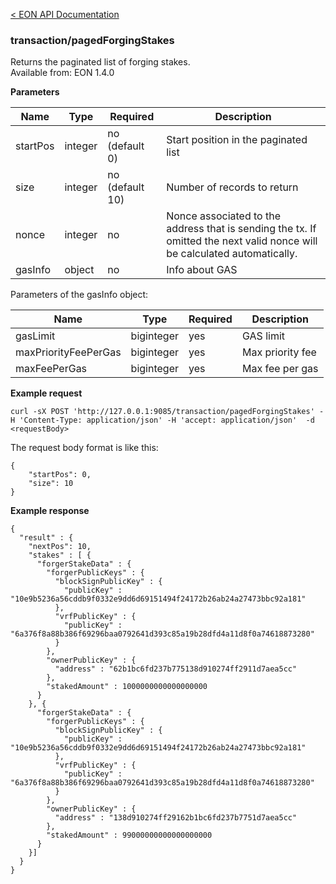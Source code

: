 [&lt; EON API Documentation](/doc/api/index.md) 
### transaction/pagedForgingStakes

Returns the paginated list of forging stakes.<br>
Available from: EON 1.4.0

**Parameters**

| Name     | Type    | Required  | Description    |
| -------- | ------- | -------   | -------        | 
| startPos | integer | no (default 0) | Start position in the paginated list  |
| size     | integer | no (default 10)| Number of records to return |
| nonce    | integer | no        | Nonce associated to the address that is sending the tx. If omitted the next valid nonce will be calculated automatically.  |
| gasInfo  | object  | no        | Info about GAS |

Parameters of the gasInfo object:

| Name     | Type    | Required    | Description    |
| -------- | ------- | -------     | -------        | 
| gasLimit  | biginteger  | yes         | GAS limit |
| maxPriorityFeePerGas  | biginteger  | yes         | Max priority fee|
| maxFeePerGas  | biginteger  | yes         | Max fee per gas |

**Example request**

    curl -sX POST 'http://127.0.0.1:9085/transaction/pagedForgingStakes' -H 'Content-Type: application/json' -H 'accept: application/json'  -d <requestBody>

The request body format is like this:

    {
        "startPos": 0,
        "size": 10
    }


**Example response**

    {
      "result" : {
        "nextPos": 10,
        "stakes" : [ {
          "forgerStakeData" : {
            "forgerPublicKeys" : {
              "blockSignPublicKey" : {
                "publicKey" : "10e9b5236a56cddb9f0332e9dd6d69151494f24172b26ab24a27473bbc92a181"
              },
              "vrfPublicKey" : {
                "publicKey" : "6a376f8a88b386f69296baa0792641d393c85a19b28dfd4a11d8f0a74618873280"
              }
            },
            "ownerPublicKey" : {
              "address" : "62b1bc6fd237b775138d910274ff2911d7aea5cc"
            },
            "stakedAmount" : 1000000000000000000
          }
        }, {
          "forgerStakeData" : {
            "forgerPublicKeys" : {
              "blockSignPublicKey" : {
                "publicKey" : "10e9b5236a56cddb9f0332e9dd6d69151494f24172b26ab24a27473bbc92a181"
              },
              "vrfPublicKey" : {
                "publicKey" : "6a376f8a88b386f69296baa0792641d393c85a19b28dfd4a11d8f0a74618873280"
              }
            },
            "ownerPublicKey" : {
              "address" : "138d910274ff29162b1bc6fd237b7751d7aea5cc"
            },
            "stakedAmount" : 99000000000000000000
          }
        }]
      }
    }